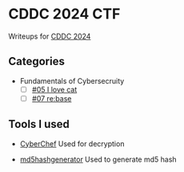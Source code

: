 # CDDC 2024 CTF

Writeups for [CDDC 2024](https://cddc2024.com/CDDC2024/)

## Categories

- Fundamentals of Cybersecruity
  - [ ] [#05 I love cat](/CDDC2024/Fundamentals%20of%20Cybersecurity/#05%20I%20love%20cat/)
  - [ ] [#07 re:base](/CDDC2024/Fundamentals%20of%20Cybersecurity/#07%20rebase/)

## Tools I used

- [CyberChef](https://gchq.github.io/CyberChef/)
  Used for decryption

- [md5hashgenerator](https://www.md5hashgenerator.com/)
  Used to generate md5 hash
